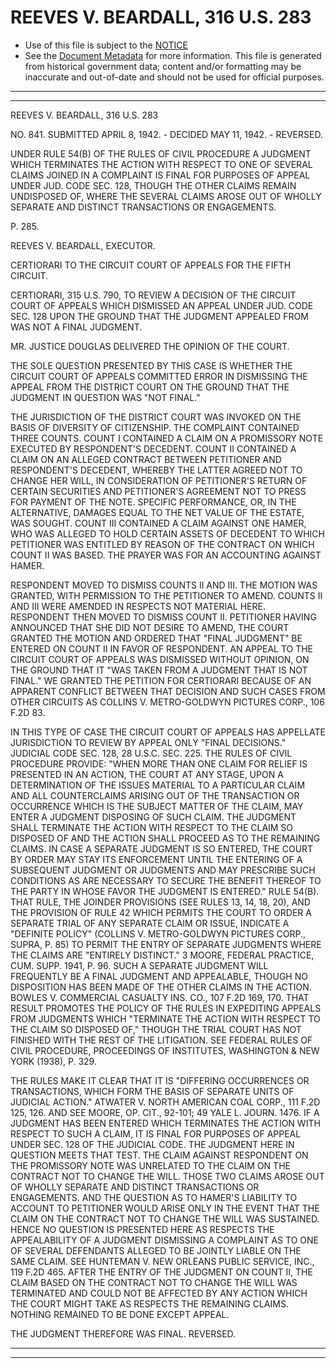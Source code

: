 ---
---

# REEVES V. BEARDALL, 316 U.S. 283

* Use of this file is subject to the [NOTICE](https://github.com/publicdocs/notice/blob/master/NOTICE)
* See the [Document Metadata](../../../) for more information.
  This file is generated from historical government data; content and/or formatting may be inaccurate and out-of-date and should not be used for official purposes.

----------
----------

REEVES V. BEARDALL, 316 U.S. 283

NO. 841.  SUBMITTED APRIL 8, 1942.  - DECIDED MAY 11, 1942.  - REVERSED.

UNDER RULE 54(B) OF THE RULES OF CIVIL PROCEDURE A JUDGMENT WHICH TERMINATES THE ACTION WITH RESPECT TO ONE OF SEVERAL CLAIMS JOINED IN A COMPLAINT IS FINAL FOR PURPOSES OF APPEAL UNDER JUD.  CODE SEC. 128, THOUGH THE OTHER CLAIMS REMAIN UNDISPOSED OF, WHERE THE SEVERAL CLAIMS AROSE OUT OF WHOLLY SEPARATE AND DISTINCT TRANSACTIONS OR ENGAGEMENTS.

P. 285.

REEVES V. BEARDALL, EXECUTOR.

CERTIORARI TO THE CIRCUIT COURT OF APPEALS FOR THE FIFTH CIRCUIT.

CERTIORARI, 315 U.S. 790, TO REVIEW A DECISION OF THE CIRCUIT COURT OF APPEALS WHICH DISMISSED AN APPEAL UNDER JUD.  CODE SEC. 128 UPON THE GROUND THAT THE JUDGMENT APPEALED FROM WAS NOT A FINAL JUDGMENT.

MR. JUSTICE DOUGLAS DELIVERED THE OPINION OF THE COURT.

THE SOLE QUESTION PRESENTED BY THIS CASE IS WHETHER THE CIRCUIT COURT OF APPEALS COMMITTED ERROR IN DISMISSING THE APPEAL FROM THE DISTRICT COURT ON THE GROUND THAT THE JUDGMENT IN QUESTION WAS "NOT FINAL."

THE JURISDICTION OF THE DISTRICT COURT WAS INVOKED ON THE BASIS OF DIVERSITY OF CITIZENSHIP.  THE COMPLAINT CONTAINED THREE COUNTS.  COUNT I CONTAINED A CLAIM ON A PROMISSORY NOTE EXECUTED BY RESPONDENT'S DECEDENT.  COUNT II CONTAINED A CLAIM ON AN ALLEGED CONTRACT BETWEEN PETITIONER AND RESPONDENT'S DECEDENT, WHEREBY THE LATTER AGREED NOT TO CHANGE HER WILL, IN CONSIDERATION OF PETITIONER'S RETURN OF CERTAIN SECURITIES AND PETITIONER'S AGREEMENT NOT TO PRESS FOR PAYMENT OF THE NOTE.  SPECIFIC PERFORMANCE, OR, IN THE ALTERNATIVE, DAMAGES EQUAL TO THE NET VALUE OF THE ESTATE, WAS SOUGHT.  COUNT III CONTAINED A CLAIM AGAINST ONE HAMER, WHO WAS ALLEGED TO HOLD CERTAIN ASSETS OF DECEDENT TO WHICH PETITIONER WAS ENTITLED BY REASON OF THE CONTRACT ON WHICH COUNT II WAS BASED.  THE PRAYER WAS FOR AN ACCOUNTING AGAINST HAMER.

RESPONDENT MOVED TO DISMISS COUNTS II AND III.  THE MOTION WAS GRANTED, WITH PERMISSION TO THE PETITIONER TO AMEND. COUNTS II AND III WERE AMENDED IN RESPECTS NOT MATERIAL HERE.  RESPONDENT THEN MOVED TO DISMISS COUNT II. PETITIONER HAVING ANNOUNCED THAT SHE DID NOT DESIRE TO AMEND, THE COURT GRANTED THE MOTION AND ORDERED THAT "FINAL JUDGMENT" BE ENTERED ON COUNT II IN FAVOR OF RESPONDENT.  AN APPEAL TO THE CIRCUIT COURT OF APPEALS WAS DISMISSED WITHOUT OPINION, ON THE GROUND THAT IT "WAS TAKEN FROM A JUDGMENT THAT IS NOT FINAL."  WE GRANTED THE PETITION FOR CERTIORARI BECAUSE OF AN APPARENT CONFLICT BETWEEN THAT DECISION AND SUCH CASES FROM OTHER CIRCUITS AS COLLINS V. METRO-GOLDWYN PICTURES CORP., 106 F.2D 83.

IN THIS TYPE OF CASE THE CIRCUIT COURT OF APPEALS HAS APPELLATE JURISDICTION TO REVIEW BY APPEAL ONLY "FINAL DECISIONS."  JUDICIAL CODE SEC. 128, 28 U.S.C. SEC. 225.  THE RULES OF CIVIL PROCEDURE PROVIDE: "WHEN MORE THAN ONE CLAIM FOR RELIEF IS PRESENTED IN AN ACTION, THE COURT AT ANY STAGE, UPON A DETERMINATION OF THE ISSUES MATERIAL TO A PARTICULAR CLAIM AND ALL COUNTERCLAIMS ARISING OUT OF THE TRANSACTION OR OCCURRENCE WHICH IS THE SUBJECT MATTER OF THE CLAIM, MAY ENTER A JUDGMENT DISPOSING OF SUCH CLAIM.  THE JUDGMENT SHALL TERMINATE THE ACTION WITH RESPECT TO THE CLAIM SO DISPOSED OF AND THE ACTION SHALL PROCEED AS TO THE REMAINING CLAIMS.  IN CASE A SEPARATE JUDGMENT IS SO ENTERED, THE COURT BY ORDER MAY STAY ITS ENFORCEMENT UNTIL THE ENTERING OF A SUBSEQUENT JUDGMENT OR JUDGMENTS AND MAY PRESCRIBE SUCH CONDITIONS AS ARE NECESSARY TO SECURE THE BENEFIT THEREOF TO THE PARTY IN WHOSE FAVOR THE JUDGMENT IS ENTERED."  RULE 54(B).  THAT RULE, THE JOINDER PROVISIONS (SEE RULES 13, 14, 18, 20), AND THE PROVISION OF RULE 42 WHICH PERMITS THE COURT TO ORDER A SEPARATE TRIAL OF ANY SEPARATE CLAIM OR ISSUE, INDICATE A "DEFINITE POLICY" (COLLINS V. METRO-GOLDWYN PICTURES CORP., SUPRA, P. 85) TO PERMIT THE ENTRY OF SEPARATE JUDGMENTS WHERE THE CLAIMS ARE "ENTIRELY DISTINCT."  3 MOORE, FEDERAL PRACTICE, CUM. SUPP. 1941, P. 96.  SUCH A SEPARATE JUDGMENT WILL FREQUENTLY BE A FINAL JUDGMENT AND APPEALABLE, THOUGH NO DISPOSITION HAS BEEN MADE OF THE OTHER CLAIMS IN THE ACTION.  BOWLES V. COMMERCIAL CASUALTY INS. CO., 107 F.2D 169, 170.  THAT RESULT PROMOTES THE POLICY OF THE RULES IN EXPEDITING APPEALS FROM JUDGMENTS WHICH "TERMINATE THE ACTION WITH RESPECT TO THE CLAIM SO DISPOSED OF," THOUGH THE TRIAL COURT HAS NOT FINISHED WITH THE REST OF THE LITIGATION.  SEE FEDERAL RULES OF CIVIL PROCEDURE, PROCEEDINGS OF INSTITUTES, WASHINGTON & NEW YORK (1938), P. 329.

THE RULES MAKE IT CLEAR THAT IT IS "DIFFERING OCCURRENCES OR TRANSACTIONS, WHICH FORM THE BASIS OF SEPARATE UNITS OF JUDICIAL ACTION."  ATWATER V. NORTH AMERICAN COAL CORP., 111 F.2D 125, 126.  AND SEE MOORE, OP. CIT., 92-101; 49 YALE L. JOURN.  1476.  IF A JUDGMENT HAS BEEN ENTERED WHICH TERMINATES THE ACTION WITH RESPECT TO SUCH A CLAIM, IT IS FINAL FOR PURPOSES OF APPEAL UNDER SEC. 128 OF THE JUDICIAL CODE.  THE JUDGMENT HERE IN QUESTION MEETS THAT TEST.  THE CLAIM AGAINST RESPONDENT ON THE PROMISSORY NOTE WAS UNRELATED TO THE CLAIM ON THE CONTRACT NOT TO CHANGE THE WILL.  THOSE TWO CLAIMS AROSE OUT OF WHOLLY SEPARATE AND DISTINCT TRANSACTIONS OR ENGAGEMENTS.  AND THE QUESTION AS TO HAMER'S LIABILITY TO ACCOUNT TO PETITIONER WOULD ARISE ONLY IN THE EVENT THAT THE CLAIM ON THE CONTRACT NOT TO CHANGE THE WILL WAS SUSTAINED.  HENCE NO QUESTION IS PRESENTED HERE AS RESPECTS THE APPEALABILITY OF A JUDGMENT DISMISSING A COMPLAINT AS TO ONE OF SEVERAL DEFENDANTS ALLEGED TO BE JOINTLY LIABLE ON THE SAME CLAIM.  SEE HUNTEMAN V. NEW ORLEANS PUBLIC SERVICE, INC., 119 F.2D 465.  AFTER THE ENTRY OF THE JUDGMENT ON COUNT II, THE CLAIM BASED ON THE CONTRACT NOT TO CHANGE THE WILL WAS TERMINATED AND COULD NOT BE AFFECTED BY ANY ACTION WHICH THE COURT MIGHT TAKE AS RESPECTS THE REMAINING CLAIMS.  NOTHING REMAINED TO BE DONE EXCEPT APPEAL.

THE JUDGMENT THEREFORE WAS FINAL.  REVERSED.


----------
----------

